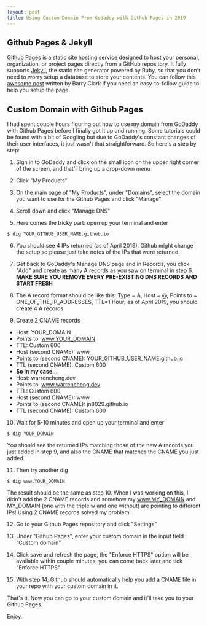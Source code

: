 ```yaml
---
layout: post
title: Using Custom Domain From Godaddy with Github Pages in 2019
---
```

## Github Pages & Jekyll

[Github Pages](https://pages.github.com/) is a static site hosting service designed to host your personal, organization, or project pages directly from a GitHub repository. It fully supports [Jekyll](https://jekyllrb.com/), the static site generator powered by Ruby, so that you don't need to worry setup a database to store your contents. You can follow this [awesome post](https://www.smashingmagazine.com/2014/08/build-blog-jekyll-github-pages/) written by Barry Clark if you need an easy-to-follow guide to help you setup the page.
<!--more-->

## Custom Domain with Github Pages

I had spent couple hours figuring out how to use my domain from GoDaddy with Github Pages before I finally got it up and running. Some tutorials could be found with a bit of Googling but due to GoDaddy's constant changes of their user interfaces, it just wasn't that straightforward. So here's a step by step:

1. Sign in to GoDaddy and click on the small icon on the upper right corner of the screen, and that'll bring up a drop-down menu

2. Click "My Products"

3. On the main page of "My Products", under "Domains", select the domain you want to use for the Github Pages and click "Manage"

4. Scroll down and click "Manage DNS"

5. Here comes the tricky part: open up your terminal and enter
```
$ dig YOUR_GITHUB_USER_NAME.github.io
```

6. You should see 4 IPs returned (as of April 2019). Github might change the setup so please just take notes of the IPs that were returned.

7. Get back to GoDaddy's Manage DNS page and in Records, you click "Add" and create as many A records as you saw on terminal in step 6. <strong> MAKE SURE YOU REMOVE EVERY PRE-EXISTING DNS RECORDS AND START FRESH</strong>

8. The A record format should be like this: Type = A, Host = @, Points to = ONE_OF_THE_IP_ADDRESSES, TTL=1 Hour; as of April 2019, you should create 4 A records

9. Create 2 CNAME records
  * Host: YOUR_DOMAIN
  * Points to: www.YOUR_DOMAIN
  * TTL: Custom 600
  * Host (second CNAME): www
  * Points to (second CNAME): YOUR_GITHUB_USER_NAME.github.io
  * TTL (second CNAME): Custom 600
  * <strong>So in my case...</strong>
  * Host: warrencheng.dev
  * Points to: www.warrencheng.dev
  * TTL: Custom 600
  * Host (second CNAME): www
  * Points to (second CNAME): jn8029.github.io
  * TTL (second CNAME): Custom 600

10. Wait for 5-10 minutes and open up your terminal and enter
```
$ dig YOUR_DOMAIN
```
You should see the returned IPs matching those of the new A records you just added in step 9, and also the CNAME that matches the CNAME you just added.

11. Then try another dig
```
$ dig www.YOUR_DOMAIN
```
The result should be the same as step 10. When I was working on this, I didn't add the 2 CNAME records and somehow my www.MY_DOMAIN and MY_DOMAIN (one with the triple w and one without) are pointing to different IPs! Using 2 CNAME records solved my problem.

12. Go to your Github Pages repository and click "Settings"

13. Under "Github Pages", enter your custom domain in the input field "Custom domain"

14. Click save and refresh the page, the "Enforce HTTPS" option will be available within couple minutes, you can come back later and tick "Enforce HTTPS"

15. With step 14, Github should automatically help you add a CNAME file in your repo with your custom domain in it.

That's it. Now you can go to your custom domain and it'll take you to your Github Pages.

Enjoy.
